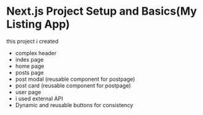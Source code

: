 # Next.js Project Setup and Basics(My Listing App)
this project i created 
* complex header
* index page
* home page
* posts page
* post modal (reusable component for postpage)
* post card (reusable component for postpage)
* user page
* i used external API
* Dynamic and reusable buttons for consistency
